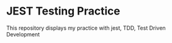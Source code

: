# JEST Testing Practice
This repository displays my practice with jest, TDD, Test Driven Development
